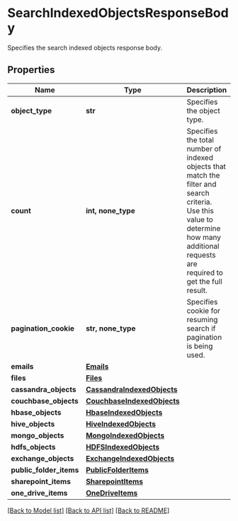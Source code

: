 # SearchIndexedObjectsResponseBody

Specifies the search indexed objects response body.

## Properties
Name | Type | Description | Notes
------------ | ------------- | ------------- | -------------
**object_type** | **str** | Specifies the object type. | [optional] 
**count** | **int, none_type** | Specifies the total number of indexed objects that match the filter and search criteria. Use this value to determine how many additional requests are required to get the full result. | [optional] 
**pagination_cookie** | **str, none_type** | Specifies cookie for resuming search if pagination is being used. | [optional] 
**emails** | [**Emails**](Emails.md) |  | [optional] 
**files** | [**Files**](Files.md) |  | [optional] 
**cassandra_objects** | [**CassandraIndexedObjects**](CassandraIndexedObjects.md) |  | [optional] 
**couchbase_objects** | [**CouchbaseIndexedObjects**](CouchbaseIndexedObjects.md) |  | [optional] 
**hbase_objects** | [**HbaseIndexedObjects**](HbaseIndexedObjects.md) |  | [optional] 
**hive_objects** | [**HiveIndexedObjects**](HiveIndexedObjects.md) |  | [optional] 
**mongo_objects** | [**MongoIndexedObjects**](MongoIndexedObjects.md) |  | [optional] 
**hdfs_objects** | [**HDFSIndexedObjects**](HDFSIndexedObjects.md) |  | [optional] 
**exchange_objects** | [**ExchangeIndexedObjects**](ExchangeIndexedObjects.md) |  | [optional] 
**public_folder_items** | [**PublicFolderItems**](PublicFolderItems.md) |  | [optional] 
**sharepoint_items** | [**SharepointItems**](SharepointItems.md) |  | [optional] 
**one_drive_items** | [**OneDriveItems**](OneDriveItems.md) |  | [optional] 

[[Back to Model list]](../README.md#documentation-for-models) [[Back to API list]](../README.md#documentation-for-api-endpoints) [[Back to README]](../README.md)


